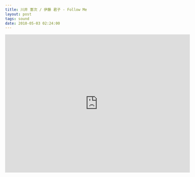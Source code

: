 ```yaml
---
title: 川井 憲次 / 伊藤 君子 - Follow Me
layout: post
tags: sound
date: 2010-05-03 02:24:00
---
```

<iframe width="603" height="452" src="https://www.youtube.com/embed/fBkAjd71nSY" frameborder="0" allowfullscreen="true"></iframe>
